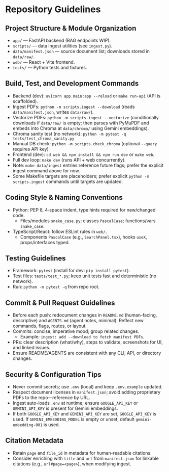 # Repository Guidelines

## Project Structure & Module Organization
- `app/` — FastAPI backend (RAG endpoints WIP).
- `scripts/` — data ingest utilities (see `ingest.py`).
- `data/manifest.json` — source document list; downloads stored in `data/raw/`.
- `web/` — React + Vite frontend.
- `tests/` — Python tests and fixtures.

## Build, Test, and Development Commands
- Backend (dev): `uvicorn app.main:app --reload` or `make run-api` (API is scaffolded).
- Ingest PDFs: `python -m scripts.ingest --download` (reads `data/manifest.json`, writes `data/raw/`).
- Vectorize PDFs: `python -m scripts.ingest --vectorize` (conditionally downloads if `data/raw/` is empty; then parses with PyMuPDF and embeds into Chroma at `data/chroma/` using Gemini embeddings).
- Chroma sanity test (no network): `python -m pytest -q tests/test_chroma_sanity.py`
- Manual DB check: `python -m scripts.check_chroma` (optional `--query` requires API key)
- Frontend (dev): `cd web && npm install && npm run dev` or `make web`.
- Full dev loop: `make dev` (runs API + web concurrently).
- Note: `make data/ingest` entries reference future flags; prefer the explicit ingest command above for now.
 - Some Makefile targets are placeholders; prefer explicit `python -m scripts.ingest` commands until targets are updated.

## Coding Style & Naming Conventions
- Python: PEP 8, 4‑space indent, type hints required for new/changed code.
  - Files/modules `snake_case.py`; classes `PascalCase`; functions/vars `snake_case`.
- TypeScript/React: follow ESLint rules in `web/`.
  - Components `PascalCase` (e.g., `SearchPanel.tsx`), hooks `useX`, props/interfaces typed.

## Testing Guidelines
- Framework: `pytest` (install for dev: `pip install pytest`).
- Test files: `tests/test_*.py`; keep unit tests fast and deterministic (no network).
- Run: `python -m pytest -q` from repo root.

## Commit & Pull Request Guidelines
- Before each push: redocument changes in `README.md` (human-facing, descriptive) and `AGENTS.md` (agent notes, minimal). Reflect new commands, flags, routes, or layout.
- Commits: concise, imperative mood; group related changes.
  - Example: `ingest: add --download to fetch manifest PDFs`.
- PRs: clear description (what/why), steps to validate, screenshots for UI, and linked issues.
- Ensure README/AGENTS are consistent with any CLI, API, or directory changes.

## Security & Configuration Tips
- Never commit secrets; use `.env` (local) and keep `.env.example` updated.
- Respect document licenses in `manifest.json`; avoid adding proprietary PDFs to the repo—reference by URL.
 - Ingest auto-loads `.env` at runtime; ensure `GOOGLE_API_KEY` or `GEMINI_API_KEY` is present for Gemini embeddings.
 - If both `GOOGLE_API_KEY` and `GEMINI_API_KEY` are set, `GOOGLE_API_KEY` is used. If `GEMINI_EMBEDDING_MODEL` is empty or unset, default `gemini-embedding-001` is used.

## Citation Metadata
- Retain `page` and `file_id` in metadata for human-readable citations.
- Consider enriching with `title` and `url` from `manifest.json` for linkable citations (e.g., `url#page=<page>`), when modifying ingest.
